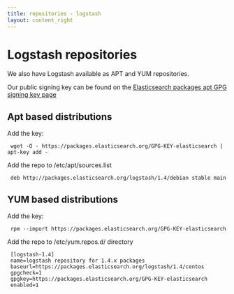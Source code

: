 ```yaml
---
title: repositories - logstash
layout: content_right
---
```

# Logstash repositories

We also have Logstash available as APT and YUM repositories.

Our public signing key can be found on the [Elasticsearch packages apt GPG signing key page](https://packages.elasticsearch.org/GPG-KEY-elasticsearch)

## Apt based distributions

Add the key:

     wget -O - https://packages.elasticsearch.org/GPG-KEY-elasticsearch | apt-key add -

Add the repo to /etc/apt/sources.list

     deb http://packages.elasticsearch.org/logstash/1.4/debian stable main


## YUM based distributions

Add the key:

     rpm --import https://packages.elasticsearch.org/GPG-KEY-elasticsearch

Add the repo to /etc/yum.repos.d/ directory

     [logstash-1.4]
     name=logstash repository for 1.4.x packages
     baseurl=https://packages.elasticsearch.org/logstash/1.4/centos
     gpgcheck=1
     gpgkey=https://packages.elasticsearch.org/GPG-KEY-elasticsearch
     enabled=1
